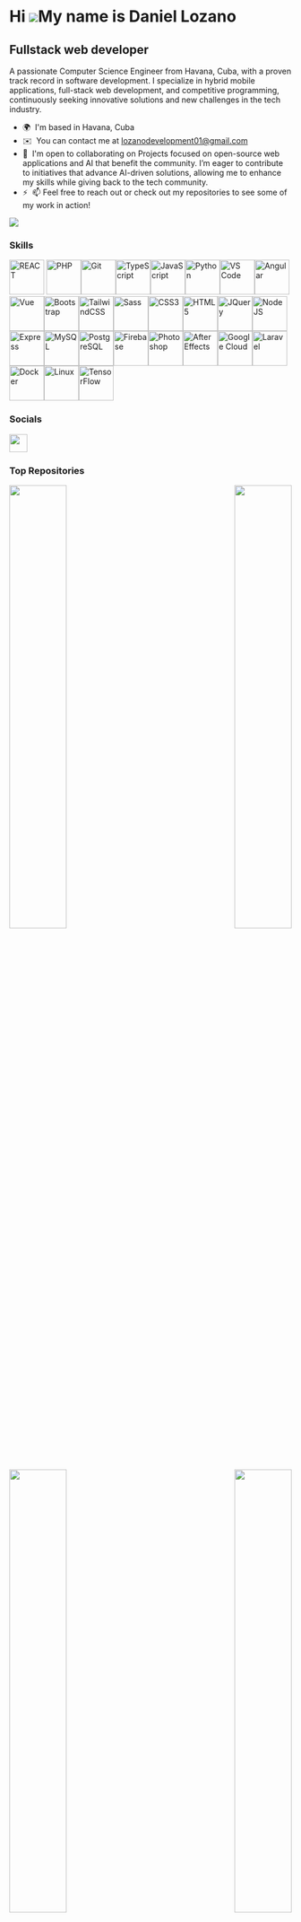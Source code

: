 # Hi ![](https://user-images.githubusercontent.com/18350557/176309783-0785949b-9127-417c-8b55-ab5a4333674e.gif)My name is Daniel Lozano

## Fullstack web developer

A passionate Computer Science Engineer from Havana, Cuba, with a proven track record in software development. I specialize in hybrid mobile applications, full-stack web development, and competitive programming, continuously seeking innovative solutions and new challenges in the tech industry.

- 🌍  I'm based in Havana, Cuba
- ✉️  You can contact me at [lozanodevelopment01@gmail.com](mailto:lozanodevelopment01@gmail.com)
- 🤝  I'm open to collaborating on Projects focused on open-source web applications and AI that benefit the community. I’m eager to contribute to initiatives that advance AI-driven solutions, allowing me to enhance my skills while giving back to the tech community.
- ⚡  📫 Feel free to reach out or check out my repositories to see some of my work in action!

<a href="https://www.github.com/daniellg01" target="_blank" rel="noreferrer"><img
src="https://img.shields.io/github/followers/daniellg01?logo=github&style=for-the-badge&color=0891b2&labelColor=1c1917" /></a>

### Skills

<p align="left">
          <arel="noreferrer"><img src="https://raw.githubusercontent.com/danielcranney/readme-generator/main/public/icons/skills/react-colored.svg" padding="2" width="62" height="62" alt="REACT" /></a>
<a href="https://www.php.net/" target="_blank" rel="noreferrer"><img src="https://raw.githubusercontent.com/danielcranney/readme-generator/main/public/icons/skills/php-colored.svg" padding="2" width="62" height="62" alt="PHP" /></a><a href="https://git-scm.com/" target="_blank" rel="noreferrer"><img src="https://raw.githubusercontent.com/danielcranney/readme-generator/main/public/icons/skills/git-colored.svg" padding="2" width="62" height="62" alt="Git" /></a><a href="https://www.typescriptlang.org/" target="_blank" rel="noreferrer"><img src="https://raw.githubusercontent.com/danielcranney/readme-generator/main/public/icons/skills/typescript-colored.svg" padding="2" width="62" height="62" alt="TypeScript" /></a><a href="https://developer.mozilla.org/en-US/docs/Web/JavaScript" target="_blank" rel="noreferrer"><img src="https://raw.githubusercontent.com/danielcranney/readme-generator/main/public/icons/skills/javascript-colored.svg" padding="2" width="62" height="62" alt="JavaScript" /></a><a href="https://www.python.org/" target="_blank" rel="noreferrer"><img src="https://raw.githubusercontent.com/danielcranney/readme-generator/main/public/icons/skills/python-colored.svg" padding="2" width="62" height="62" alt="Python" /></a><a href="https://code.visualstudio.com/" target="_blank" rel="noreferrer"><img src="https://raw.githubusercontent.com/danielcranney/readme-generator/main/public/icons/skills/visualstudiocode.svg" padding="2" width="62" height="62" alt="VS Code" /></a><a href="https://angular.io/" target="_blank" rel="noreferrer"><img src="https://raw.githubusercontent.com/danielcranney/readme-generator/main/public/icons/skills/angularjs-colored.svg" padding="2" width="62" height="62" alt="Angular" /></a><a href="https://vuejs.org/" target="_blank" rel="noreferrer"><img src="https://raw.githubusercontent.com/danielcranney/readme-generator/main/public/icons/skills/vuejs-colored.svg" padding="2" width="62" height="62" alt="Vue" /></a><a href="https://getbootstrap.com/" target="_blank" rel="noreferrer"><img src="https://raw.githubusercontent.com/danielcranney/readme-generator/main/public/icons/skills/bootstrap-colored.svg" padding="2" width="62" height="62" alt="Bootstrap" /></a><a href="https://tailwindcss.com/" target="_blank" rel="noreferrer"><img src="https://raw.githubusercontent.com/danielcranney/readme-generator/main/public/icons/skills/tailwindcss-colored.svg" padding="2" width="62" height="62" alt="TailwindCSS" /></a><a href="https://sass-lang.com/" target="_blank" rel="noreferrer"><img src="https://raw.githubusercontent.com/danielcranney/readme-generator/main/public/icons/skills/sass-colored.svg" padding="2" width="62" height="62" alt="Sass" /></a><a href="https://www.w3.org/TR/CSS/#css" target="_blank" rel="noreferrer"><img src="https://raw.githubusercontent.com/danielcranney/readme-generator/main/public/icons/skills/css3-colored.svg" padding="2" width="62" height="62" alt="CSS3" /></a><a href="https://developer.mozilla.org/en-US/docs/Glossary/HTML5" target="_blank" rel="noreferrer"><img src="https://raw.githubusercontent.com/danielcranney/readme-generator/main/public/icons/skills/html5-colored.svg" padding="2" width="62" height="62" alt="HTML5" /></a><a href="https://jquery.com/" target="_blank" rel="noreferrer"><img src="https://raw.githubusercontent.com/danielcranney/readme-generator/main/public/icons/skills/jquery-colored.svg" padding="2" width="62" height="62" alt="JQuery" /></a><a href="https://nodejs.org/en/" target="_blank" rel="noreferrer"><img src="https://raw.githubusercontent.com/danielcranney/readme-generator/main/public/icons/skills/nodejs-colored.svg" padding="2" width="62" height="62" alt="NodeJS" /></a><a href="https://expressjs.com/" target="_blank" rel="noreferrer"><img src="https://raw.githubusercontent.com/danielcranney/readme-generator/main/public/icons/skills/express-colored.svg" padding="2" width="62" height="62" alt="Express" /></a><a href="https://www.mysql.com/" target="_blank" rel="noreferrer"><img src="https://raw.githubusercontent.com/danielcranney/readme-generator/main/public/icons/skills/mysql-colored.svg" padding="2" width="62" height="62" alt="MySQL" /></a><a href="https://www.postgresql.org/" target="_blank" rel="noreferrer"><img src="https://raw.githubusercontent.com/danielcranney/readme-generator/main/public/icons/skills/postgresql-colored.svg" padding="2" width="62" height="62" alt="PostgreSQL" /></a><a href="https://firebase.google.com/" target="_blank" rel="noreferrer"><img src="https://raw.githubusercontent.com/danielcranney/readme-generator/main/public/icons/skills/firebase-colored.svg" padding="2" width="62" height="62" alt="Firebase" /></a><a href="https://www.adobe.com/uk/products/photoshop.html" target="_blank" rel="noreferrer"><img src="https://raw.githubusercontent.com/danielcranney/readme-generator/main/public/icons/skills/photoshop-colored.svg" padding="2" width="62" height="62" alt="Photoshop" /></a><a href="https://www.adobe.com/uk/products/aftereffects.html" target="_blank" rel="noreferrer"><img src="https://raw.githubusercontent.com/danielcranney/readme-generator/main/public/icons/skills/aftereffects-colored.svg" padding="2" width="62" height="62" alt="After Effects" /></a><a href="https://cloud.google.com/" target="_blank" rel="noreferrer"><img src="https://raw.githubusercontent.com/danielcranney/readme-generator/main/public/icons/skills/googlecloud-colored.svg" padding="2" width="62" height="62" alt="Google Cloud" /></a><a href="https://laravel.com/" target="_blank" rel="noreferrer"><img src="https://raw.githubusercontent.com/danielcranney/readme-generator/main/public/icons/skills/laravel-colored.svg" padding="2" width="62" height="62" alt="Laravel" /></a><a href="https://www.docker.com/" target="_blank" rel="noreferrer"><img src="https://raw.githubusercontent.com/danielcranney/readme-generator/main/public/icons/skills/docker-colored.svg" padding="2" width="62" height="62" alt="Docker" /></a><a href="https://www.linux.org" target="_blank" rel="noreferrer"><img src="https://raw.githubusercontent.com/danielcranney/readme-generator/main/public/icons/skills/linux-colored.svg" padding="2" width="62" height="62" alt="Linux" /></a><a href="https://www.tensorflow.org/" target="_blank" rel="noreferrer"><img src="https://raw.githubusercontent.com/danielcranney/readme-generator/main/public/icons/skills/tensorflow-colored.svg" padding="2" width="62" height="62" alt="TensorFlow" /></a>
</p>

### Socials

<p align="left"> <a href="https://www.github.com/daniellg01" target="_blank" rel="noreferrer"> <picture> <source media="(prefers-color-scheme: dark)" srcset="https://raw.githubusercontent.com/danielcranney/readme-generator/main/public/icons/socials/github-dark.svg" /> <source media="(prefers-color-scheme: light)" srcset="https://raw.githubusercontent.com/danielcranney/readme-generator/main/public/icons/socials/github.svg" /> <img src="https://raw.githubusercontent.com/danielcranney/readme-generator/main/public/icons/socials/github.svg" width="32" height="32" /> </picture> </a></p>

### Top Repositories

<div width="100%" align="center">
          <a href="https://github.com/daniellg01/brain_tumor_clasification" align="left"><img align="left" width="45%" src="https://github-readme-stats.vercel.app/api/pin/?username=daniellg01&repo=brain_tumor_clasification&title_color=0891b2&text_color=ffffff&icon_color=0891b2&bg_color=1c1917&hide_border=true&locale=en" /></a>
  <a href="https://github.com/daniellg01/iris-classification-kdd" align="right"><img align="right" width="45%" src="https://github-readme-stats.vercel.app/api/pin/?username=daniellg01&repo=iris-classification-kdd&title_color=0891b2&text_color=ffffff&icon_color=0891b2&bg_color=1c1917&hide_border=true&locale=en" /></a>
    
  </div><br /><br />
<div width="100%" align="center">
  <a href="https://github.com/daniellg01/ia-brain" align="left"><img align="left" width="45%" src="https://github-readme-stats.vercel.app/api/pin/?username=daniellg01&repo=ia-brain&title_color=0891b2&text_color=ffffff&icon_color=0891b2&bg_color=1c1917&hide_border=true&locale=en" /></a>
  <a href="https://github.com/daniellg01/IA_CATS_VS_DOGS" align="right"><img align="right" width="45%" src="https://github-readme-stats.vercel.app/api/pin/?username=daniellg01&repo=IA_CATS_VS_DOGS&title_color=0891b2&text_color=ffffff&icon_color=0891b2&bg_color=1c1917&hide_border=true&locale=en" /></a>
</div>
